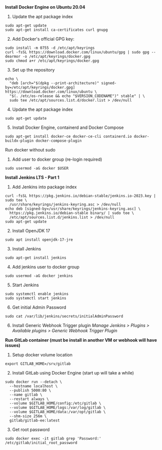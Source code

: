 **Install Docker Engine on Ubuntu 20.04**

1. Update the apt package index
```
sudo apt-get update
sudo apt-get install ca-certificates curl gnupg
```
2. Add Docker's official GPG key:
```
sudo install -m 0755 -d /etc/apt/keyrings
curl -fsSL https://download.docker.com/linux/ubuntu/gpg | sudo gpg --dearmor -o /etc/apt/keyrings/docker.gpg
sudo chmod a+r /etc/apt/keyrings/docker.gpg
```
3. Set up the repository
```
echo \
  "deb [arch="$(dpkg --print-architecture)" signed-by=/etc/apt/keyrings/docker.gpg] https://download.docker.com/linux/ubuntu \
  "$(. /etc/os-release && echo "$VERSION_CODENAME")" stable" | \
  sudo tee /etc/apt/sources.list.d/docker.list > /dev/null
```
4. Update the apt package index
```
sudo apt-get update
```
5. Install Docker Engine, containerd and Docker Compose
```
sudo apt-get install docker-ce docker-ce-cli containerd.io docker-buildx-plugin docker-compose-plugin
```

Run docker without sudo

1. Add user to docker group (re-login required)
```
sudo usermod -aG docker $USER
```

**Install Jenkins LTS - Part 1**

1. Add Jenkins into package index
```
curl -fsSL https://pkg.jenkins.io/debian-stable/jenkins.io-2023.key | sudo tee \
  /usr/share/keyrings/jenkins-keyring.asc > /dev/null
echo deb [signed-by=/usr/share/keyrings/jenkins-keyring.asc] \
  https://pkg.jenkins.io/debian-stable binary/ | sudo tee \
  /etc/apt/sources.list.d/jenkins.list > /dev/null
sudo apt-get update
```

2. Install OpenJDK 17
```
sudo apt install openjdk-17-jre
```

3. Install Jenkins
```
sudo apt-get install jenkins
```

4. Add jenkins user to docker group
```
sudo usermod -aG docker jenkins
```

5. Start Jenkins
```
sudo systemctl enable jenkins
sudo systemctl start jenkins
```

6. Get initial Admin Password
```
sudo cat /var/lib/jenkins/secrets/initialAdminPassword
```

6. Install Generic Webhook Trigger plugin
_Manage Jenkins > Plugins > Available plugins > Generic Webhook Trigger Plugin_

**Run GitLab container (must be install in another VM or webhook will have issues)**

1. Setup docker volume location
```
export GITLAB_HOME=/srv/gitlab
```

2. Install GitLab using Docker Engine (start up will take a while)
```
sudo docker run --detach \
  --hostname localhost \
  --publish 5000:80 \
  --name gitlab \
  --restart always \
  --volume $GITLAB_HOME/config:/etc/gitlab \
  --volume $GITLAB_HOME/logs:/var/log/gitlab \
  --volume $GITLAB_HOME/data:/var/opt/gitlab \
  --shm-size 256m \
  gitlab/gitlab-ee:latest
```

3. Get root password
```
sudo docker exec -it gitlab grep 'Password:' /etc/gitlab/initial_root_password
```
